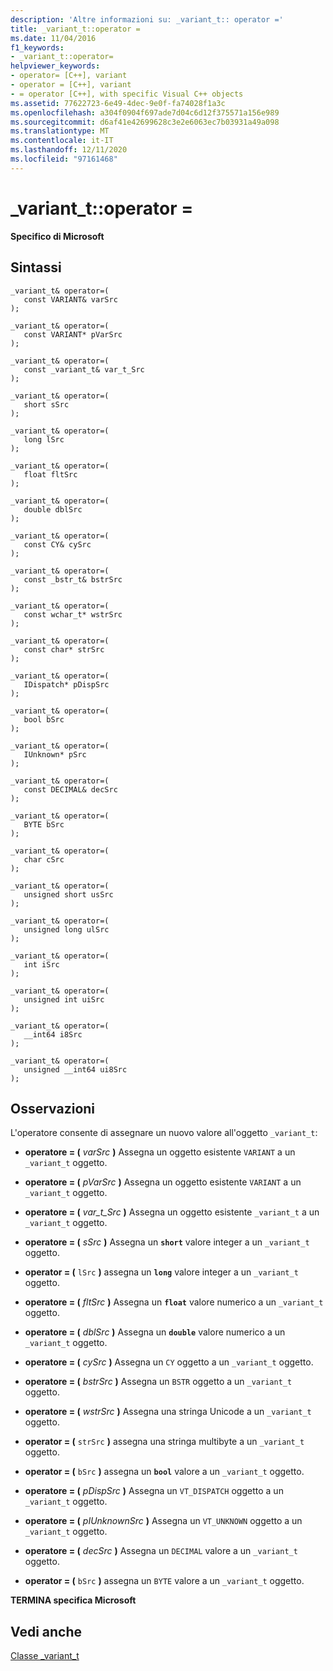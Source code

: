 ```yaml
---
description: 'Altre informazioni su: _variant_t:: operator ='
title: _variant_t::operator =
ms.date: 11/04/2016
f1_keywords:
- _variant_t::operator=
helpviewer_keywords:
- operator= [C++], variant
- operator = [C++], variant
- = operator [C++], with specific Visual C++ objects
ms.assetid: 77622723-6e49-4dec-9e0f-fa74028f1a3c
ms.openlocfilehash: a304f0904f697ade7d04c6d12f375571a156e989
ms.sourcegitcommit: d6af41e42699628c3e2e6063ec7b03931a49a098
ms.translationtype: MT
ms.contentlocale: it-IT
ms.lasthandoff: 12/11/2020
ms.locfileid: "97161468"
---
```

# <a name="_variant_toperator-"></a>_variant_t::operator =

**Specifico di Microsoft**

## <a name="syntax"></a>Sintassi

```
_variant_t& operator=(
   const VARIANT& varSrc
);

_variant_t& operator=(
   const VARIANT* pVarSrc
);

_variant_t& operator=(
   const _variant_t& var_t_Src
);

_variant_t& operator=(
   short sSrc
);

_variant_t& operator=(
   long lSrc
);

_variant_t& operator=(
   float fltSrc
);

_variant_t& operator=(
   double dblSrc
);

_variant_t& operator=(
   const CY& cySrc
);

_variant_t& operator=(
   const _bstr_t& bstrSrc
);

_variant_t& operator=(
   const wchar_t* wstrSrc
);

_variant_t& operator=(
   const char* strSrc
);

_variant_t& operator=(
   IDispatch* pDispSrc
);

_variant_t& operator=(
   bool bSrc
);

_variant_t& operator=(
   IUnknown* pSrc
);

_variant_t& operator=(
   const DECIMAL& decSrc
);

_variant_t& operator=(
   BYTE bSrc
);

_variant_t& operator=(
   char cSrc
);

_variant_t& operator=(
   unsigned short usSrc
);

_variant_t& operator=(
   unsigned long ulSrc
);

_variant_t& operator=(
   int iSrc
);

_variant_t& operator=(
   unsigned int uiSrc
);

_variant_t& operator=(
   __int64 i8Src
);

_variant_t& operator=(
   unsigned __int64 ui8Src
);
```

## <a name="remarks"></a>Osservazioni

L'operatore consente di assegnare un nuovo valore all'oggetto `_variant_t`:

- **operatore = (**  *varSrc*  **)** Assegna un oggetto esistente `VARIANT` a un `_variant_t` oggetto.

- **operatore = (**  *pVarSrc*  **)** Assegna un oggetto esistente `VARIANT` a un `_variant_t` oggetto.

- **operatore = (**  *var_t_Src*  **)** Assegna un oggetto esistente `_variant_t` a un `_variant_t` oggetto.

- **operatore = (**  *sSrc*  **)** Assegna un **`short`** valore integer a un `_variant_t` oggetto.

- **operator = (** `lSrc` **)** assegna un **`long`** valore integer a un `_variant_t` oggetto.    

- **operatore = (**  *fltSrc*  **)** Assegna un **`float`** valore numerico a un `_variant_t` oggetto.

- **operatore = (**  *dblSrc*  **)** Assegna un **`double`** valore numerico a un `_variant_t` oggetto.

- **operatore = (**  *cySrc*  **)** Assegna un `CY` oggetto a un `_variant_t` oggetto.

- **operatore = (**  *bstrSrc*  **)** Assegna un `BSTR` oggetto a un `_variant_t` oggetto.

- **operatore = (**  *wstrSrc*  **)** Assegna una stringa Unicode a un `_variant_t` oggetto.

- **operator = (** `strSrc` **)** assegna una stringa multibyte a un `_variant_t` oggetto.    

- **operator = (** `bSrc` **)** assegna un **`bool`** valore a un `_variant_t` oggetto.  

- **operatore = (**  *pDispSrc*  **)** Assegna un `VT_DISPATCH` oggetto a un `_variant_t` oggetto.

- **operatore = (**  *pIUnknownSrc*  **)** Assegna un `VT_UNKNOWN` oggetto a un `_variant_t` oggetto.

- **operatore = (**  *decSrc*  **)** Assegna un `DECIMAL` valore a un `_variant_t` oggetto.

- **operator = (** `bSrc` **)** assegna un `BYTE` valore a un `_variant_t` oggetto.  

**TERMINA specifica Microsoft**

## <a name="see-also"></a>Vedi anche

[Classe _variant_t](../cpp/variant-t-class.md)
